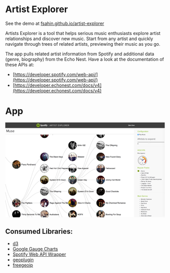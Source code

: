 Artist Explorer
===============

See the demo at [fsahin.github.io/artist-explorer](https://fsahin.github.io/artist-explorer)

Artists Explorer is a tool that helps serious music enthusiasts explore artist relationships and discover new music. Start from any artist and quickly navigate through trees of related artists, previewing their music as you go.

The app pulls related artist information from Spotify and additional data (genre, biography) from the Echo Nest. Have a look at the documentation of these APIs at:

* [https://developer.spotify.com/web-api/](https://developer.spotify.com/web-api/)
* [https://developer.echonest.com/docs/v4](https://developer.echonest.com/docs/v4)

App
===
<img src="./img/ScreenShot.png" width="750px"/>

Consumed Libraries:
--------------
* [d3](http://d3js.org/)
* [Google Gauge Charts](https://developers.google.com/chart/interactive/docs/gallery/gauge)
* [Spotify Web API Wrapper](https://github.com/JMPerez/spotify-web-api-js)
* [geoplugin](http://www.geoplugin.com/)
* [freegeoip](https://freegeoip.net)


